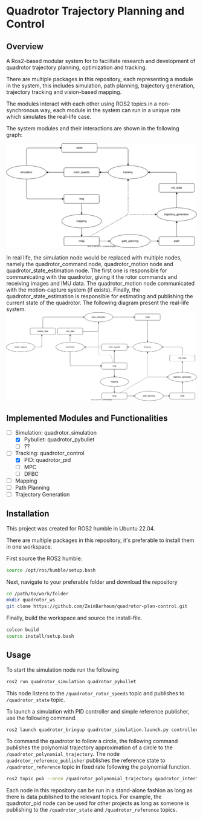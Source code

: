# Quadrotor Trajectory Planning and Control

## Overview

A Ros2-based modular system for to facilitate research and development of quadrotor trajectory planning, optimization and tracking.

There are multiple packages in this repository, each representing a module in the system, this includes simulation, path planning, trajectory generation, trajectory tracking and vision-based mapping.

The modules interact with each other using ROS2 topics in a non-synchronous way, each module in the system can run in a unique rate which simulates the real-life case.

The system modules and their interactions are shown in the following graph:

![Simulation System Diagram](/media/system_simulation.svg)

In real life, the simulation node would be replaced with multiple nodes, namely the quadrotor_command node, quadrotor_motion node and quadrotor_state_estimation node. The first one is responsible for communicating with the quadrotor, giving it the rotor commands and receiving images and IMU data. The quadrotor_motion node communicated with the motion-capture system (if exists). Finally, the quadrotor_state_estimation is responsible for estimating and publishing the current state of the quadrotor. The following diagram present the real-life system.
![Real System Diagram](/media/system_real.svg)

## Implemented Modules and Functionalities

- [ ] Simulation: quadrotor_simulation
  - [x] Pybullet: quadrotor_pybullet
  - [ ] ??
- [ ] Tracking: quadrotor_control
  - [x] PID: quadrotor_pid
  - [ ] MPC
  - [ ] DFBC
- [ ] Mapping
- [ ] Path Planning
- [ ] Trajectory Generation

## Installation

This project was created for ROS2 humble in Ubuntu 22.04.

There are multiple packages in this repository, it's preferable to install them in one workspace.

First source the ROS2 humble.

```bash
source /opt/ros/humble/setup.bash
```

Next, navigate to your preferable folder and download the repository

```bash
cd /path/to/work/folder
mkdir quadrotor_ws
git clone https://github.com/ZeinBarhoum/quadrotor-plan-control.git
```

Finally, build the workspace and source the install-file.

```bash
colcon build
source install/setup.bash
```

## Usage

To start the simulation node run the following

```bash
ros2 run quadrotor_simulation quadrotor_pybullet
```

This node listens to the `/quadrotor_rotor_speeds` topic and publishes to `/quadrotor_state` topic.

To launch a simulation with PID controller and simple reference publisher, use the following command.

```bash
ros2 launch quadrotor_bringup quadrotor_simulation.launch.py controller:=quadrotor_pid
```

To command the quadrotor to follow a circle, the following command publishes the polynomial trajectory approximation of a circle to the `/quadrotor_polynomial_trajectory`. The node `quadrotor_reference_publisher` publishes the reference state to `/quadrotor_reference` topic in fixed rate following the polynomial function.

```bash
ros2 topic pub --once /quadrotor_polynomial_trajectory quadrotor_interfaces/msg/PolynomialTrajectory "{header: {}, poly_x: [1.51383985371781e-07, -7.14571397410070e-06, 0.000130239969470174, -0.00109778199648815, 0.00371446637221780, -0.000980038295903419, 0.0134900091914051, -0.176415378615748, 0.00200274735664833, 1.00066799320626, -0.000130544080559754], poly_y: [2.21841764793139e-07, -6.96929094200916e-06, 7.42738645341275e-05, -0.000215896450055789, -0.000777698773923802, -0.00112904042577661, 0.0429934777291669,  -0.000934805450807571, -0.499647157157789, -5.69214830909161e-05, 1.00000216767309], poly_z: [2.0], t_clip: 6.28}"
```

Each node in this repository can be run in a stand-alone fashion as long as there is data published to the relevant topics. For example, the quadrotor_pid node can be used for other projects as long as someone is publishing to the `/quadrotor_state` and `/quadrotor_reference` topics.
